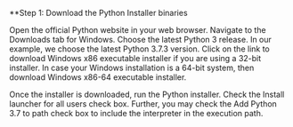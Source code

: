 **Step 1: Download the Python Installer binaries

Open the official Python website in your web browser. Navigate to the Downloads tab for Windows.
Choose the latest Python 3 release. In our example, we choose the latest Python 3.7.3 version.
Click on the link to download Windows x86 executable installer if you are using a 32-bit installer.
In case your Windows installation is a 64-bit system, then download Windows x86-64 executable installer.

Once the installer is downloaded, run the Python installer.
Check the Install launcher for all users check box. Further, you may check the Add Python 3.7 to path check box to include the interpreter in the execution path.



